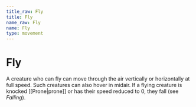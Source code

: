 ```yaml
---
title_raw: Fly
title: Fly
name_raw: Fly
name: Fly
type: movement
---
```


# Fly

A creature who can fly can move through the air vertically or horizontally at full speed. Such creatures can also hover in midair. If a flying creature is knocked [[Prone|prone]] or has their speed reduced to 0, they fall (see *Falling*).
